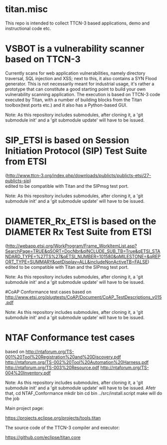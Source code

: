 # titan.misc

This repo is intended to collect TTCN-3 based applications, demo and instructional code etc.


# VSBOT is a vulnerability scanner based on TTCN-3 
Currently scans for web application vulnerabilities, namely directory traversal, SQL injection and XSS; next to this, it also contains a SYN Flood generator. This is not necessarily meant for industrial usage, it's rather a prototype that can constitute a good starting point to build your own vulnerability scanning application.
The execution is based on TTCN-3 code executed by Titan, with a number of building blocks from the Titan toolbox(test ports etc.)  and it also has a Python-based GUI.


Note: As this repository includes submodules, after cloning it, a 'git submodule init' and a 'git submodule update' 
will have to be issued.


# SIP_ETSI is based on Session Initiation Protocol (SIP) Test Suite from ETSI 
(http://www.ttcn-3.org/index.php/downloads/publicts/publicts-etsi/27-publicts-sip)  
edited to be compatible with Titan and the SIPmsg test port.

Note: As this repository includes submodules, after cloning it, a 'git submodule init' and a 'git submodule update' 
will have to be issued.

# DIAMETER_Rx_ETSI is based on the DIAMETER Rx Test Suite from ETSI 
(http://webapp.etsi.org/WorkProgram/Frame_WorkItemList.asp?SearchPage=TRUE&qSORT=DocNbr&qINCLUDE_SUB_TB=True&qETSI_STANDARD_TYPE=%27TS%27&qETSI_NUMBER=101580&qMILESTONE=&qREPORT_TYPE=SUMMARY&optDisplay=ALL&includeNonActiveTB=FALSE)  
edited to be compatible with Titan and the SIPmsg test port.

Note: As this repository includes submodules, after cloning it, a 'git submodule init' and a 'git submodule update' 
will have to be issued.


#CoAP Conformance test cases 
based on http://www.etsi.org/plugtests/CoAP/Document/CoAP_TestDescriptions_v015.pdf

Note: As this repository includes submodules, after cloning it, a 'git submodule init' and a 'git submodule update' 
will have to be issued.


# NTAF Conformance test cases
based on 
http://ntaforum.org/TS-001%20Tool%20Registration%20and%20Discovery.pdf
http://ntaforum.org/TS-002%20Tool%20Automation%20Harness.pdf
http://ntaforum.org/TS-003%20Resource.pdf
http://ntaforum.org/TS-004%20Inventory.pdf

Note: As this repository includes submodules, after cloning it, a 'git submodule init' and a 'git submodule update' 
will have to be issued.
Afetr that, 
cd NTAF_Conformance
mkdir bin
cd bin
../src/install.script
make
will do the job





Main project page:

https://projects.eclipse.org/projects/tools.titan

The source code of the TTCN-3 compiler and executor:

https://github.com/eclipse/titan.core
